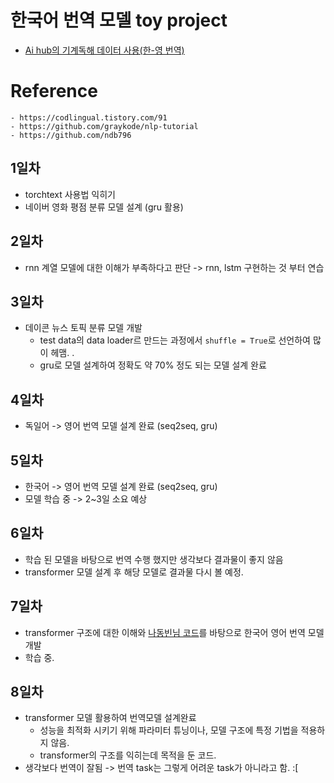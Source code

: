 # 한국어 번역 모델 toy project

- [Ai hub의 기계독해 데이터 사용(한-영 번역)](https://aihub.or.kr/aidata/86)
# Reference
    - https://codlingual.tistory.com/91
    - https://github.com/graykode/nlp-tutorial
    - https://github.com/ndb796



## 1일차

- torchtext 사용법 익히기
- 네이버 영화 평점 분류 모델 설계 (gru 활용)

## 2일차

- rnn 계열 모델에 대한 이해가 부족하다고 판단 -> rnn, lstm 구현하는 것 부터 연습




## 3일차

- 데이콘 뉴스 토픽 분류 모델 개발
    - test data의 data loader르 만드는 과정에서 `shuffle = True`로 선언하여 많이 헤맴. . 
    - gru로 모델 설계하여 정확도 약 70% 정도 되는 모델 설계 완료


## 4일차
- 독일어 -> 영어 번역 모델 설계 완료 (seq2seq, gru)

## 5일차
- 한국어 -> 영어 번역 모델 설계 완료 (seq2seq, gru)
- 모델 학습 중 -> 2~3일 소요 예상

## 6일차
- 학습 된 모델을 바탕으로 번역 수행 했지만 생각보다 결과물이 좋지 않음
- transformer 모델 설계 후 해당 모델로 결과물 다시 볼 예정.

## 7일차
- transformer 구조에 대한 이해와 [나동빈님 코드](https://github.com/ndb796/Deep-Learning-Paper-Review-and-Practice/blob/master/code_practices/Attention_is_All_You_Need_Tutorial_(German_English).ipynb)를 바탕으로 한국어 영어 번역 모델 개발
- 학습 중.

## 8일차
- transformer 모델 활용하여 번역모델 설계완료
    - 성능을 최적화 시키기 위해 파라미터 튜닝이나, 모델 구조에 특정 기법을 적용하지 않음.
    - transformer의 구조를 익히는데 목적을 둔 코드.
- 생각보다 번역이 잘됨 -> 번역 task는 그렇게 어려운 task가 아니라고 함. :[
